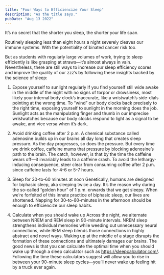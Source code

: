 ```yaml
---
title: "Four Ways to Efficiencize Your Sleep"
description: "As the title says."
pubDate: "Aug 13 2022"
---
```


It’s no secret that the shorter you sleep, the shorter your life span.

Routinely sleeping less than eight hours a night severely cleaves our immune systems. With the potentiality of binated cancer risk too.

But as students with regularly large volumes of work, trying to sleep efficiently is like grasping at straws—it’s almost always in vain. Nevertheless, there are still ways to increase our sleep efficiency scores and improve the quality of our zzz’s by following these insights backed by the science of sleep:

1.	Expose yourself to sunlight regularly
If you find yourself still wide awake in the middle of the night with no signs of torpor or drowsiness, most likely your internal body clock’s inaccurate, like a wristwatch’s side-dials pointing at the wrong time. 
To “wind” our body clocks back precisely to the right time, exposing yourself to sunlight in the morning does the job. Sunlight acts as the manipulating finger and thumb in our imprecise wristwatches because our body clocks respond to light as a signal to be awake, and vice versa when it’s dark.

2.	Avoid drinking coffee after 2 p.m.
A chemical substance called adenosine builds up in our brains all day long that creates sleep pressure. As the day progresses, so does the pressure. But every time we drink coffee, caffeine mums that pressure by blocking adenosine’s path to the brain.
The catch, however, is that by the time the caffeine wears off—it invariably leads to a caffeine crash. To avoid the lethargy-inducing consequence, steer clear from consuming coffee after 2 p.m. since caffeine lasts for 4-6 or 5-7 hours.

3.	Sleep for 30-to-60 minutes at noon
Genetically, humans are designed for biphasic sleep, aka sleeping twice a day. It’s the reason why during the so-called “golden hour” of 1 p.m. onwards that we get sleepy. When we’re forfeited of this innate practice of biphasic sleep, our lives are shortened. Napping for 30-to-60-minutes in the afternoon should be enough to efficiencize our sleep habits.

4.	Calculate when you should wake up
Across the night, we alternate between NREM and REM sleep in 90-minute intervals. NREM sleep strengthens individual memories while weeding out unnecessary neural connections, while REM sleep blends those connections in highly abstract and novel ways. Waking up at the middle of a stage disrupts the formation of these connections and ultimately damages our brains.
The good news is that you can calculate the optimal time when you should wake up through a sleep calculator such as https://sleepcalculator.com/. Following the time these calculators suggest will allow you to rise in between your 90-minute sleep cycles—you’ll never wake up feeling hit by a truck ever again.
